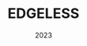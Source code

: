 ---
title: EDGELESS
summary: EDGELESS project aims to leverage the serverless concept in all the layers in the edge-cloud continuum to fully benefit from diverse and decentralised computational resources available on-demand close to where data are produced or consumed. In particular, we aim at realising an efficient and transparent horizontal pooling of the resources on edge nodes with constrained capabilities or specialised hardware, smoothly integrated with cloud resources, which is a giant leap forward compared to state-of-the-art vertical offloading solutions where the edge is a mere supplement of the cloud. 
tags:
  - eu
date: '2023'

# Optional external URL for project (replaces project detail page).
external_link: 'https://edgeless-project.eu/'

image:
  focal_point: Smart

links:
  - icon: twitter
    icon_pack: fab
    name: Follow
    url: https://twitter.com/EdgelessP
  - icon: linkedin
    icon_pack: fab
    name: LinkedIn
    url: https://www.linkedin.com/company/edgeless-project/about/
  - icon: youtube
    icon_pack: fab
    name: Watch
    url: https://www.youtube.com/@edgelessproject



url_code: ''
url_pdf: ''
url_slides: ''
url_video: ''

# Slides (optional).
#   Associate this project with Markdown slides.
#   Simply enter your slide deck's filename without extension.
#   E.g. `slides = "example-slides"` references `content/slides/example-slides.md`.
#   Otherwise, set `slides = ""`.

# slides: example
---
